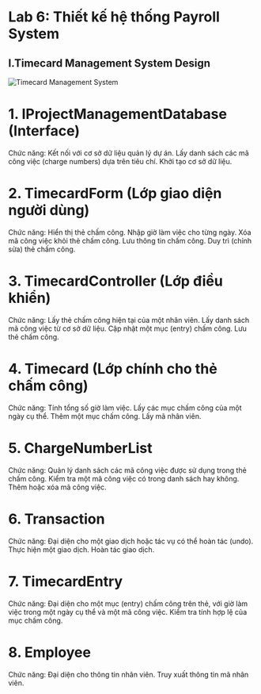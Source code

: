 # Lab 6: Thiết kế hệ thống Payroll System

## I.Timecard Management System Design

![Timecard Management System](https://www.planttext.com/api/plantuml/png/d5JBJiCm4BpdAwoU0g88hZbLj20g0KAYuhxOssBaHsKxY8BuCWvy4h-07tcuJIiX3etgtV7kxCmcFr_V4-l0k5gAWWgmbbpAjT0RHF9H43B6vdG74Ylou0nNgpm-drLahfmFaHMwoovQ7gNuPz6KNN2950oBPGDseHs8QrqR6x1tjNn2qvPHlW_QAsrA1fkApC2XnxGbGdeJeC3OLgp4yDm17lsTMyIdkPy3iOfS2GrXk37p51AHSABFO5OurIpNX73x28ApKFv2Qu6WXYtyJ399mBXT2zYqYJBoz0EWYQ9qmwVw9wHXb8IAO8O27KuZbt98AM8ilE9s2mbSEV_BeWEMK-sLq4AWwUoQriPuTjsjfJQjebMtCvb9xRL8Av6-uTQLr70_8eUEPKLsCU5glGwA_y5TVpQWB537jHfCx9e__Qrisjs-QLQgeposKJIbCxQjjMd_zgD2qg3KhtWWtolUaq_jyGrfxJ1vLIkcapyyBCOIA9BvlT4lIDqjA5YXzABuhOGdiDXxzK_HkUAE-nL-nzIq-nICpavFZqTaF2QZyr5lSVTExy-dztHhyprYk6F5dhNBW0VIXtKeSb6pGedFmFK1OeAAXU_XBm000F__0m00)

# 1. IProjectManagementDatabase (Interface)

   Chức năng:
    Kết nối với cơ sở dữ liệu quản lý dự án.
    Lấy danh sách các mã công việc (charge numbers) dựa trên tiêu chí.
    Khởi tạo cơ sở dữ liệu.
   
# 2. TimecardForm (Lớp giao diện người dùng)

   Chức năng:
    Hiển thị thẻ chấm công.
    Nhập giờ làm việc cho từng ngày.
    Xóa mã công việc khỏi thẻ chấm công.
    Lưu thông tin chấm công.
    Duy trì (chỉnh sửa) thẻ chấm công.
   
# 3. TimecardController (Lớp điều khiển)

   Chức năng:
    Lấy thẻ chấm công hiện tại của một nhân viên.
    Lấy danh sách mã công việc từ cơ sở dữ liệu.
    Cập nhật một mục (entry) chấm công.
    Lưu thẻ chấm công.
   
# 4. Timecard (Lớp chính cho thẻ chấm công)

   Chức năng:
    Tính tổng số giờ làm việc.
    Lấy các mục chấm công của một ngày cụ thể.
    Thêm một mục chấm công.
    Lấy mã nhân viên.
   
# 5. ChargeNumberList

   Chức năng:
    Quản lý danh sách các mã công việc được sử dụng trong thẻ chấm công.
    Kiểm tra một mã công việc có trong danh sách hay không.
    Thêm hoặc xóa mã công việc.
   
# 6. Transaction

   Chức năng:
    Đại diện cho một giao dịch hoặc tác vụ có thể hoàn tác (undo).
    Thực hiện một giao dịch.
    Hoàn tác giao dịch.
   
# 7. TimecardEntry

   Chức năng:
    Đại diện cho một mục (entry) chấm công trên thẻ, với giờ làm việc trong một ngày cụ thể và một mã công việc.
    Kiểm tra tính hợp lệ của mục chấm công.
   
# 8. Employee

   Chức năng:
    Đại diện cho thông tin nhân viên.
    Truy xuất thông tin mã nhân viên.
